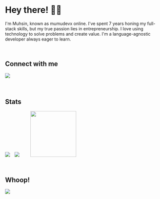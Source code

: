 # Hey there! 🤘🏻
<div>
  <p>I'm Muhsin, known as mumudevx online. I've spent 7 years honing my full-stack skills, but my true passion lies in entrepreneurship. I love using technology to solve problems and create value. I'm a language-agnostic developer always eager to learn.</p>
</div>

&nbsp;

## Connect with me  
<div>
  <a href="https://bento.me/muhsinarslan" target="_blank">
    <img src="https://img.shields.io/badge/bento-black.svg?&style=for-the-badge&logo=bento&logoColor=white" style="margin-bottom: 5px;" />
  </a>
</div>

&nbsp;

## Stats  
<div>
  <img src="https://github-readme-stats.vercel.app/api?username=mumudevx&hide_title=false&hide_rank=false&show_icons=true&include_all_commits=true&count_private=true&disable_animations=false&theme=dracula&locale=en&hide_border=false&hide=contribs"/>
  &ensp;
  <img src="https://github-readme-stats.vercel.app/api/top-langs/?username=mumudevx&layout=compact&theme=dracula"/>
  &ensp;&ensp;&ensp;&ensp;
  <img src="https://i.giphy.com/QRmJC704DProuxlMkG.webp" height="150"/>
</div>

&nbsp;

## Whoop!
<img src="https://spotify-github-profile.kittinanx.com/api/view?uid=muhsinarslan&cover_image=true&theme=natemoo-re&show_offline=false&background_color=121212&interchange=true&bar_color=53b14f&bar_color_cover=false" align="left"/>
<div align="right"></div>
